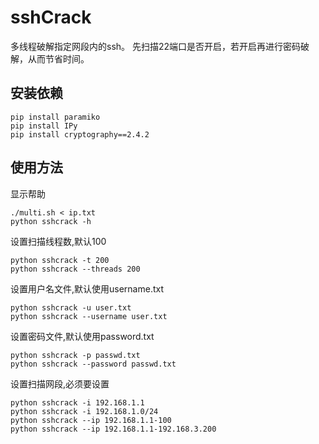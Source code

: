 # sshCrack
多线程破解指定网段内的ssh。
先扫描22端口是否开启，若开启再进行密码破解，从而节省时间。

## 安装依赖
```
pip install paramiko
pip install IPy
pip install cryptography==2.4.2
```

## 使用方法
显示帮助
```
./multi.sh < ip.txt
python sshcrack -h
```

设置扫描线程数,默认100
```
python sshcrack -t 200
python sshcrack --threads 200
```

设置用户名文件,默认使用username.txt
```
python sshcrack -u user.txt
python sshcrack --username user.txt
```

设置密码文件,默认使用password.txt
```
python sshcrack -p passwd.txt
python sshcrack --password passwd.txt
```

设置扫描网段,必须要设置
```
python sshcrack -i 192.168.1.1
python sshcrack -i 192.168.1.0/24
python sshcrack --ip 192.168.1.1-100
python sshcrack --ip 192.168.1.1-192.168.3.200
```
